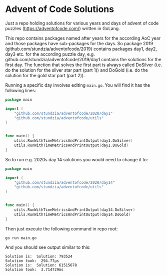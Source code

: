 Advent of Code Solutions
===

Just a repo holding solutions for various years and days of advent of code puzzles (https://adventofcode.com/) 
written in GoLang.

This repo contains packages named after years for the according AoC year and those packages have sub-packages for
the days. So package 2019 (github.com/stundzia/adventofcode/2019) contains packages day1, day2, day3 etc. for the
according puzzle day, e.g. github.com/stundzia/adventofcode/2019/day1 contains the solutions for the first day.
The function that solves the first part is always called DoSilver (i.e. do the solution for the silver star part (part 1)) and
DoGold (i.e. do the solution for the gold star part (part 2)).

Running a specific day involves editing `main.go`. You will find it has the following lines:
```go
package main

import (
	"github.com/stundzia/adventofcode/2020/day1"
	"github.com/stundzia/adventofcode/utils"
)


func main() {
	utils.RunWithTimeMetricsAndPrintOutput(day1.DoSilver)
	utils.RunWithTimeMetricsAndPrintOutput(day1.DoGold)
}
```

So to run e.g. 2020s day 14 solutions you would need to change it to:
```go
package main

import (
	"github.com/stundzia/adventofcode/2020/day14"
	"github.com/stundzia/adventofcode/utils"
)


func main() {
	utils.RunWithTimeMetricsAndPrintOutput(day14.DoSilver)
	utils.RunWithTimeMetricsAndPrintOutput(day14.DoGold)
}
```

Then just execute the following command in repo root:
```
go run main.go
```

And you should see output similar to this:
```
Solution is:  Solution: 793524
Solution took:  294.77µs
Solution is:  Solution: 61515678
Solution took:  3.714729ms
```